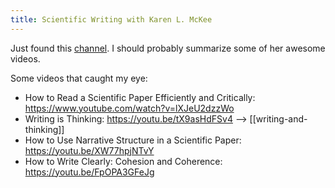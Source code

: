```yaml
---
title: Scientific Writing with Karen L. McKee
---
```


Just found this [channel](https://www.youtube.com/channel/UCNDEeAVnl0p1Wj5ngF8JlMA). I should probably summarize some of her awesome videos.

Some videos that caught my eye:

- How to Read a Scientific Paper Efficiently and Critically: https://www.youtube.com/watch?v=lXJeU2dzzWo
- Writing is Thinking: https://youtu.be/tX9asHdFSv4 --> [[writing-and-thinking]]
- How to Use Narrative Structure in a Scientific Paper: https://youtu.be/XW77hpjNTvY 
- How to Write Clearly: Cohesion and Coherence: https://youtu.be/FpOPA3GFeJg 
